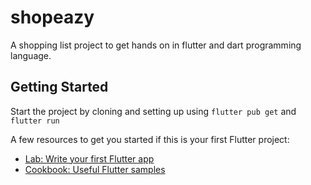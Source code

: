 # shopeazy

A shopping list project to get hands on in flutter and dart programming language. 

## Getting Started

Start the project by cloning and setting up using `flutter pub get` and `flutter run`

A few resources to get you started if this is your first Flutter project:

- [Lab: Write your first Flutter app](https://docs.flutter.dev/get-started/codelab)
- [Cookbook: Useful Flutter samples](https://docs.flutter.dev/cookbook)
